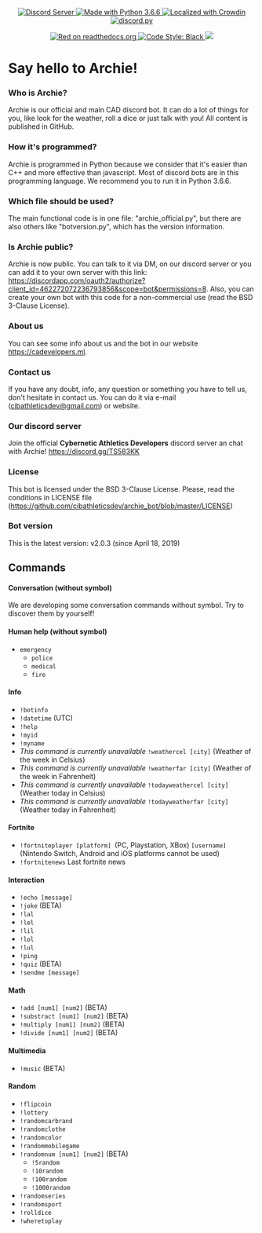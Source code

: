 <p align="center">
  <a href="https://discord.gg/TS583KK">
    <img src="https://discordapp.com/api/guilds/133049272517001216/widget.png?style=shield" alt="Discord Server">
  </a>
  <a href="https://www.python.org/downloads/">
    <img src="https://img.shields.io/badge/Made%20With-Python%203.6.6-blue.svg?style=for-the-badge" alt="Made with Python 3.6.6">
  </a>
  <a href="https://crowdin.com/project/red-discordbot">
    <img src="https://d322cqt584bo4o.cloudfront.net/red-discordbot/localized.svg" alt="Localized with Crowdin">
  </a>
  <a href="https://github.com/Rapptz/discord.py/tree/rewrite">
      <img src="https://img.shields.io/badge/discord-py-blue.svg" alt="discord.py">
  </a>
</p>
<p align="center">
 
  <a href="http://red-discordbot.readthedocs.io/en/v3-develop/?badge=v3-develop">
    <img src="https://readthedocs.org/projects/red-discordbot/badge/?version=v3-develop" alt="Red on readthedocs.org">
  </a>
  <a href="https://github.com/cibathleticsdev">
    <img src="https://img.shields.io/badge/code%20style-black-000000.svg" alt="Code Style: Black">
  </a>
  <a href="http://makeapullrequest.com">
    <img src="https://img.shields.io/badge/PRs-welcome-brightgreen.svg">
  </a>
</p>

# Say hello to Archie!
### Who is Archie?
Archie is our official and main CAD discord bot. It can do a lot of things for you, like look for the weather, roll a dice or just talk with you! All content is published in GitHub.
### How it's programmed?
Archie is programmed in Python because we consider that it's easier than C++ and more effective than javascript. Most of discord bots are in this programming language. We recommend you to run it in Python 3.6.6.
### Which file should be used?
The main functional code is in one file: "archie_official.py", but there are also others like "botversion.py", which has the version information.
### Is Archie public?
Archie is now public. You can talk to it via DM, on our discord server or you can add it to your own server with this link: https://discordapp.com/oauth2/authorize?client_id=462272072236793856&scope=bot&permissions=8. Also, you can create your own bot with this code for a non-commercial use (read the BSD 3-Clause License).
### About us
You can see some info about us and the bot in our website https://cadevelopers.ml.
### Contact us
If you have any doubt, info, any question or something you have to tell us, don't hesitate in contact us. You can do it via e-mail (cibathleticsdev@gmail.com) or website.
### Our discord server
Join the official **Cybernetic Athletics Developers** discord server an chat with Archie! https://discord.gg/TS583KK
### License
This bot is licensed under the BSD 3-Clause License. Please, read the conditions in LICENSE file (https://github.com/cibathleticsdev/archie_bot/blob/master/LICENSE)
### Bot version
This is the latest version: v2.0.3 (since April 18, 2019)

## Commands
#### Conversation (without symbol)
We are developing some conversation commands without symbol. Try to discover them by yourself!

#### Human help (without symbol)
   - ```emergency```
     - ```police```
     - ```medical```
     - ```fire```

#### Info
   - ```!botinfo```
   - ```!datetime``` (UTC)
   - ```!help```
   - ```!myid```
   - ```!myname```
   - *This command is currently unavailable* ```!weathercel [city]``` (Weather of the week in Celsius)
   - *This command is currently unavailable* ```!weatherfar [city]``` (Weather of the week in Fahrenheit)
   - *This command is currently unavailable* ```!todayweathercel [city]``` (Weather today in Celsius)
   - *This command is currently unavailable* ```!todayweatherfar [city]``` (Weather today in Fahrenheit)

#### Fortnite
   - ```!fortniteplayer [platform] ```(PC, Playstation, XBox) ```[username]``` (Nintendo Switch, Android and iOS platforms cannot be used)
   - ```!fortnitenews``` Last fortnite news

#### Interaction
   - ```!echo [message]```
   - ```!joke``` (BETA)
   - ```!lal```
   - ```!lel```
   - ```!lil```
   - ```!lol```
   - ```!lul```
   - ```!ping```
   - ```!quiz``` (BETA)
   - ```!sendme [message]```

#### Math
   - ```!add [num1] [num2]``` (BETA)
   - ```!substract [num1] [num2]``` (BETA)
   - ```!multiply [num1] [num2]``` (BETA)
   - ```!divide [num1] [num2]``` (BETA)

#### Multimedia
   - ```!music``` (BETA)

#### Random
   - ```!flipcoin```
   - ```!lottery```
   - ```!randomcarbrand```
   - ```!randomclothe```
   - ```!randomcolor```
   - ```!randommobilegame```
   - ```!randomnum [num1] [num2]``` (BETA)
     - ```!5random```
     - ```!10random```
     - ```!100random```
     - ```!1000random```
   - ```!randomseries```
   - ```!randomsport```
   - ```!rolldice```
   - ```!wheretoplay```
